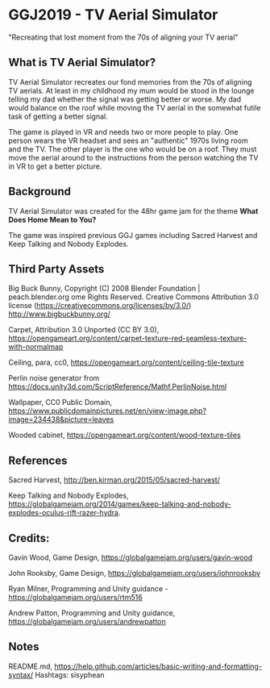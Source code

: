 # GGJ2019 - TV Aerial Simulator

"Recreating that lost moment from the 70s of aligning your TV aerial"

## What is TV Aerial Simulator?

TV Aerial Simulator recreates our fond memories from the 70s of aligning TV aerials. At least in my childhood my mum would be stood in the lounge telling my dad whether the signal was getting better or worse. My dad would balance on the roof while moving the TV aerial in the somewhat futile task of getting a better signal.

The game is played in VR and needs two or more people to play. One person wears the VR headset and sees an "authentic" 1970s living room and the TV. The other player is the one who would be on a roof. They must move the aerial around to the instructions from the person watching the TV in VR to get a better picture.

## Background

TV Aerial Simulator was created for the 48hr game jam for the theme **What Does Home Mean to You?**

The game was inspired previous GGJ games including Sacred Harvest and Keep Talking and Nobody Explodes.

## Third Party Assets

Big Buck Bunny, Copyright (C) 2008 Blender Foundation | peach.blender.org ome Rights Reserved. Creative Commons Attribution 3.0 license (https://creativecommons.org/licenses/by/3.0/)
http://www.bigbuckbunny.org/

Carpet, Attribution 3.0 Unported (CC BY 3.0), https://opengameart.org/content/carpet-texture-red-seamless-texture-with-normalmap

Ceiling, para, cc0, https://opengameart.org/content/ceiling-tile-texture

Perlin noise generator from https://docs.unity3d.com/ScriptReference/Mathf.PerlinNoise.html

Wallpaper, CC0 Public Domain, https://www.publicdomainpictures.net/en/view-image.php?image=234438&picture=leaves

Wooded cabinet, https://opengameart.org/content/wood-texture-tiles

## References
Sacred Harvest, http://ben.kirman.org/2015/05/sacred-harvest/

Keep Talking and Nobody Explodes, https://globalgamejam.org/2014/games/keep-talking-and-nobody-explodes-oculus-rift-razer-hydra.

## Credits:

Gavin Wood, Game Design, https://globalgamejam.org/users/gavin-wood

John Rooksby, Game Design, https://globalgamejam.org/users/johnrooksby

Ryan Milner, Programming and Unity guidance - https://globalgamejam.org/users/rtm516

Andrew Patton, Programming and Unity guidance, https://globalgamejam.org/users/andrewpatton

## Notes

README.md, https://help.github.com/articles/basic-writing-and-formatting-syntax/
Hashtags: sisyphean
